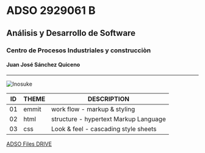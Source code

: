 # ADSO 2929061 B

## Análisis y Desarrollo de Software

### Centro de Procesos Industriales y construcciòn

#### Juan José Sánchez Quiceno

---

![Inosuke](https://tinyurl.com/bdejh52z)

ID | THEME | DESCRIPTION                           |
---| ----- | -----------                           |
01 |emmit  | work flow - markup & styling          |
02 |html   | structure - hypertext Markup Language |
03 |css    | Look & feel - cascading style sheets  |

[ADSO Files DRIVE](https://tinyurl.com/wnkk334u)

 
